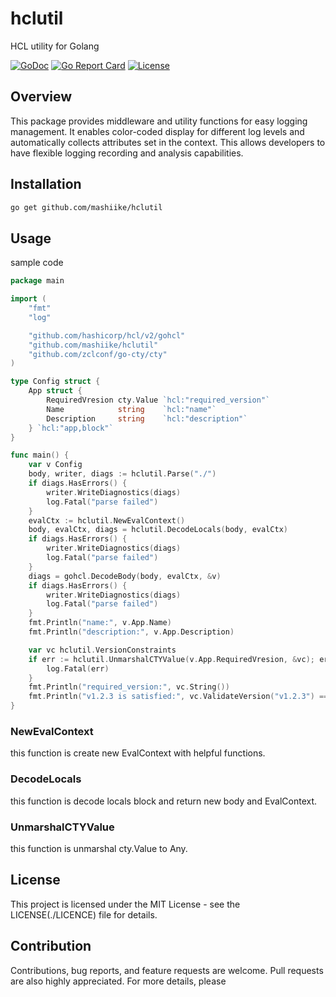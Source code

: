 # hclutil
HCL utility for Golang


[![GoDoc](https://godoc.org/github.com/mashiike/hclutil?status.svg)](https://godoc.org/github.com/mashiike/hclutil)
[![Go Report Card](https://goreportcard.com/badge/github.com/mashiike/hclutil)](https://goreportcard.com/report/github.com/mashiike/hclutil)
[![License](https://img.shields.io/badge/License-MIT-blue.svg)](https://opensource.org/licenses/MIT)

## Overview

This package provides middleware and utility functions for easy logging management. It enables color-coded display for different log levels and automatically collects attributes set in the context. This allows developers to have flexible logging recording and analysis capabilities.

## Installation

```bash
go get github.com/mashiike/hclutil
```

## Usage

sample code

```go
package main

import (
	"fmt"
	"log"

	"github.com/hashicorp/hcl/v2/gohcl"
	"github.com/mashiike/hclutil"
	"github.com/zclconf/go-cty/cty"
)

type Config struct {
	App struct {
		RequiredVresion cty.Value `hcl:"required_version"`
		Name            string    `hcl:"name"`
		Description     string    `hcl:"description"`
	} `hcl:"app,block"`
}

func main() {
	var v Config
	body, writer, diags := hclutil.Parse("./")
	if diags.HasErrors() {
		writer.WriteDiagnostics(diags)
		log.Fatal("parse failed")
	}
	evalCtx := hclutil.NewEvalContext()
	body, evalCtx, diags = hclutil.DecodeLocals(body, evalCtx)
	if diags.HasErrors() {
		writer.WriteDiagnostics(diags)
		log.Fatal("parse failed")
	}
	diags = gohcl.DecodeBody(body, evalCtx, &v)
	if diags.HasErrors() {
		writer.WriteDiagnostics(diags)
		log.Fatal("parse failed")
	}
	fmt.Println("name:", v.App.Name)
	fmt.Println("description:", v.App.Description)

	var vc hclutil.VersionConstraints
	if err := hclutil.UnmarshalCTYValue(v.App.RequiredVresion, &vc); err != nil {
		log.Fatal(err)
	}
	fmt.Println("required_version:", vc.String())
	fmt.Println("v1.2.3 is satisfied:", vc.ValidateVersion("v1.2.3") == nil)
}
```

### NewEvalContext

this function is create new EvalContext with helpful functions.

### DecodeLocals

this function is decode locals block and return new body and EvalContext.

### UnmarshalCTYValue

this function is unmarshal cty.Value to Any.

## License
This project is licensed under the MIT License - see the LICENSE(./LICENCE) file for details.

## Contribution
Contributions, bug reports, and feature requests are welcome. Pull requests are also highly appreciated. For more details, please
